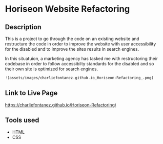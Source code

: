 # Horiseon Website Refactoring


## Description

This is a project to go through the code on an existing website and restructure the code in order to improve the website with user accessibility for the disabled and to improve the sites results in search engines.


In this situatuion, a marketing agency has tasked me with restructoring their codebase in order to follow accessibilty standards for the disabled and so their own site is optimized for search engines.

```md
!(assets/images/charliefontanez.github.io_Horiseon-Refactoring_.png)
```

## Link to Live Page

https://charliefontanez.github.io/Horiseon-Refactoring/


## Tools used

- HTML
- CSS
